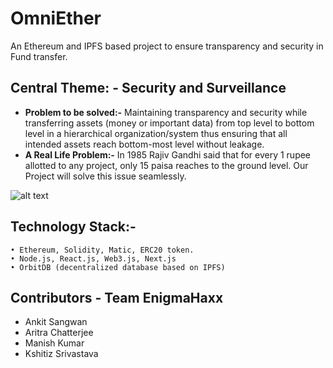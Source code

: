 # OmniEther
An Ethereum and IPFS based project to ensure transparency and security in Fund transfer.

## Central Theme: - Security and Surveillance
* __Problem to be solved:-__ Maintaining transparency and security while transferring assets (money or important data) from top level to bottom level in a hierarchical organization/system thus ensuring that all intended assets reach bottom-most level without leakage.
* __A Real Life Problem:-__  In 1985 Rajiv Gandhi said that for every 1 rupee allotted to any project,  only 15 paisa reaches to the ground level. Our Project will solve this issue seamlessly. 

![alt text](https://github.com/pirateksh/To-Be-Decided/blob/master/Flow_Chart.jpeg)

## Technology Stack:-
    • Ethereum, Solidity, Matic, ERC20 token.
    • Node.js, React.js, Web3.js, Next.js
    • OrbitDB (decentralized database based on IPFS)

## Contributors - Team EnigmaHaxx
* Ankit Sangwan
* Aritra Chatterjee
* Manish Kumar
* Kshitiz Srivastava

